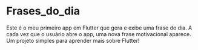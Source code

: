 # Frases_do_dia
 Este é o meu primeiro app em Flutter que gera e exibe uma frase do dia. A cada vez que o usuário abre o app, uma nova frase motivacional aparece. Um projeto simples para aprender mais sobre Flutter!
